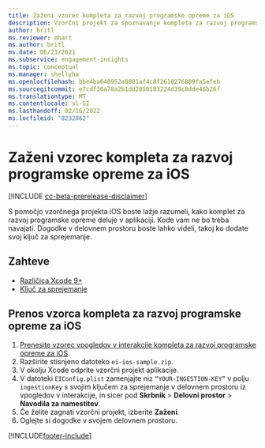 ```yaml
---
title: Zaženi vzorec kompleta za razvoj programske opreme za iOS
description: Vzorčni projekt za spoznavanje kompleta za razvoj programske opreme za iOS
author: britl
ms.reviewer: mhart
ms.author: britl
ms.date: 06/23/2021
ms.subservice: engagement-insights
ms.topic: conceptual
ms.manager: shellyha
ms.openlocfilehash: bbe4ba648952a8081af4c8f2610276809fa5efeb
ms.sourcegitcommit: e7cdf36a78a2b1dd2850183224d39c8dde46b26f
ms.translationtype: MT
ms.contentlocale: sl-SI
ms.lasthandoff: 02/16/2022
ms.locfileid: "8232862"
---
```

# <a name="run-the-ios-sdk-sample"></a>Zaženi vzorec kompleta za razvoj programske opreme za iOS

[!INCLUDE [cc-beta-prerelease-disclaimer](includes/cc-beta-prerelease-disclaimer.md)]

S pomočjo vzorčnega projekta iOS boste lažje razumeli, kako komplet za razvoj programske opreme deluje v aplikaciji. Kode vam ne bo treba navajati. Dogodke v delovnem prostoru boste lahko videli, takoj ko dodate svoj ključ za sprejemanje.

## <a name="prerequisites"></a>Zahteve

- [Različica Xcode 9+](https://developer.apple.com/xcode/downloads/)
- [Ključ za sprejemanje](get-started-ios.md)

## <a name="download-the-ios-sdk-sample"></a>Prenos vzorca kompleta za razvoj programske opreme za iOS

1. [Prenesite vzorec vpogledov v interakcije kompleta za razvoj programske opreme za iOS](https://download.pi.dynamics.com/sdk/EI-SDKs/ei-ios-sample.zip).
1. Razširite stisnjeno datoteko `ei-ios-sample.zip`.
1. V okolju Xcode odprite vzorčni projekt aplikacije.
1. V datoteki `EIConfig.plist` zamenjajte niz `“YOUR-INGESTION-KEY”` v polju `ingestionKey` s svojim ključem za sprejemanje v delovnem prostoru iz vpogledov v interakcije, in sicer pod **Skrbnik** > **Delovni prostor** > **Navodila za namestitev**.
1. Če želite zagnati vzorčni projekt, izberite **Zaženi**.
1. Oglejte si dogodke v svojem delovnem prostoru.

[!INCLUDE[footer-include](../includes/footer-banner.md)]
